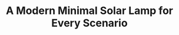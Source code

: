 ---
layout: project
title: "A Modern Minimal Solar Lamp for Every Scenario"
client: "Golden Trees"
year: "2016"
sector: "Solar lighting"
description: "A compact, solar-powered LED lamp with a flexible arm for versatile use and effortless attachment to various objects."
brief: "Our client needed an innovative design for a solar silicone lamp. We discovered an opportunity to create a versatile lamp with essential features that complements different decors and adapts to various situations."
solution: "This lamp embodies modern minimal design by focusing on essential elements—the light and its flexible neck/stand. The versatile form allows it to stand on its own or be attached to a variety of objects, making it suitable for a wide range of scenarios while maintaining a sleek and uncluttered aesthetic."
services:
 - "design research"
 - "ideation"
 - "innovation"
 - "user-centered design"
 - "3D CAD modeling"
 - "color"
 - "material"
 - "finish selection (CMF)"
 - "design presentation"
link: "http://goldentreestechnology.com/"
main_image: "/assets/images/projects/golden_trees__solar_lamp_flexible_post/h_w_flexi solar lamp.jpg"
images:
 - "/assets/images/projects/golden_trees__solar_lamp_flexible_post/p_w_flexi solar lamp_01.jpg"
 - "/assets/images/projects/golden_trees__solar_lamp_flexible_post/p_w_flexi solar lamp_02.jpg"
 - "/assets/images/projects/golden_trees__solar_lamp_flexible_post/p_w_flexi solar lamp_03.jpg"

---